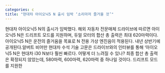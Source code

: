 ```yaml
---
categories: c
title: "현대차 아이오닉5 N 출시 임박 ‘소리마저 즐거울 것’"
---
```

현대차 아이오닉5 N의 출시가 임박했다. 해외 자동차 전문매체 드라이브에 따르면 아이오닉5 N은 드리프트 모드를 지원하며, 듀얼 모터의 합산 총 출력은 최대 620마력이다. 아이오닉5 N은 운전의 즐거움을 목표로 N 전용 가상 엔진음이 적용된다. 내년 상반기에 공개된다.알버트 비어만 현대차 수석 기술 고문은 드라이브와의 인터뷰를 통해 ‘아이오닉5 N은 현대차 i30 N보다 훨씬 빠르다. 어떻게 더 느려질 수 있나? 최종 합산 총 출력은 확정되지 않았는데, 580마력, 600마력, 620마력 중 하나일 것이다. 드리프트 모드를 지원한